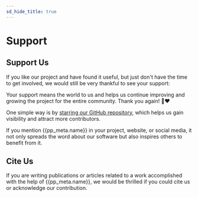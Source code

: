 ```yaml
---
sd_hide_title: true
---
```

# Support

## Support Us

If you like our project and have found it useful, but just don't have the time to get involved,
we would still be very thankful to see your support:

Your support means the world to us and helps us continue improving and growing the project
for the entire community. Thank you again! 🙏❤️

One simple way is by [starring our GitHub repository](https://docs.github.com/en/get-started/exploring-projects-on-github/saving-repositories-with-stars),
which helps us gain visibility and attract more contributors.

If you mention {{pp_meta.name}} in your project, website, or social media, it not only spreads the word
about our software but also inspires others to benefit from it.





## Cite Us
If you are writing publications or articles related to a work accomplished with the help of {{pp_meta.name}},
we would be thrilled if you could cite us or acknowledge our contribution.
